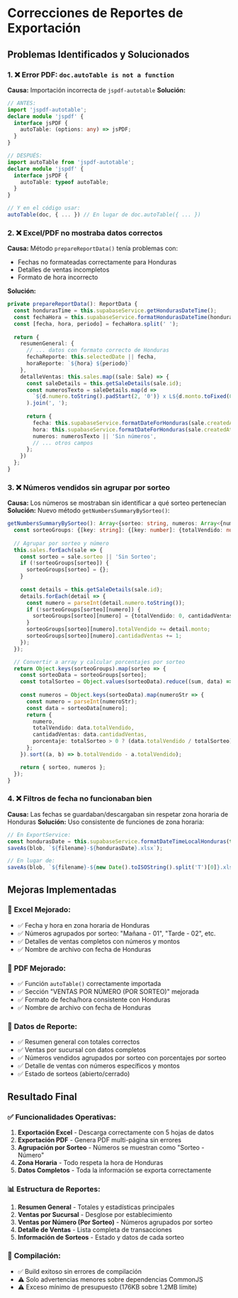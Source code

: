 # Correcciones de Reportes de Exportación

## Problemas Identificados y Solucionados

### 1. ❌ **Error PDF: `doc.autoTable is not a function`**
**Causa:** Importación incorrecta de `jspdf-autotable`
**Solución:** 
```typescript
// ANTES:
import 'jspdf-autotable';
declare module 'jspdf' {
  interface jsPDF {
    autoTable: (options: any) => jsPDF;
  }
}

// DESPUÉS:
import autoTable from 'jspdf-autotable';
declare module 'jspdf' {
  interface jsPDF {
    autoTable: typeof autoTable;
  }
}

// Y en el código usar:
autoTable(doc, { ... }) // En lugar de doc.autoTable({ ... })
```

### 2. ❌ **Excel/PDF no mostraba datos correctos**
**Causa:** Método `prepareReportData()` tenía problemas con:
- Fechas no formateadas correctamente para Honduras
- Detalles de ventas incompletos
- Formato de hora incorrecto

**Solución:**
```typescript
private prepareReportData(): ReportData {
  const hondurasTime = this.supabaseService.getHondurasDateTime();
  const fechaHora = this.supabaseService.formatHondurasDateTime(hondurasTime);
  const [fecha, hora, periodo] = fechaHora.split(' ');
  
  return {
    resumenGeneral: {
      // ... datos con formato correcto de Honduras
      fechaReporte: this.selectedDate || fecha,
      horaReporte: `${hora} ${periodo}`
    },
    detalleVentas: this.sales.map((sale: Sale) => {
      const saleDetails = this.getSaleDetails(sale.id);
      const numerosTexto = saleDetails.map(d => 
        `${d.numero.toString().padStart(2, '0')} x L${d.monto.toFixed(0)}`
      ).join(', ');
      
      return {
        fecha: this.supabaseService.formatDateForHonduras(sale.createdAt).split(' ')[0],
        hora: this.supabaseService.formatDateForHonduras(sale.createdAt).split(' ')[1] + ' ' + this.supabaseService.formatDateForHonduras(sale.createdAt).split(' ')[2],
        numeros: numerosTexto || 'Sin números',
        // ... otros campos
      };
    })
  };
}
```

### 3. ❌ **Números vendidos sin agrupar por sorteo**
**Causa:** Los números se mostraban sin identificar a qué sorteo pertenecían
**Solución:** Nuevo método `getNumbersSummaryBySorteo()`:

```typescript
getNumbersSummaryBySorteo(): Array<{sorteo: string, numeros: Array<{numero: number, totalVendido: number, cantidadVentas: number, porcentaje: number}>}> {
  const sorteoGroups: {[key: string]: {[key: number]: {totalVendido: number, cantidadVentas: number}}} = {};
  
  // Agrupar por sorteo y número
  this.sales.forEach(sale => {
    const sorteo = sale.sorteo || 'Sin Sorteo';
    if (!sorteoGroups[sorteo]) {
      sorteoGroups[sorteo] = {};
    }
    
    const details = this.getSaleDetails(sale.id);
    details.forEach(detail => {
      const numero = parseInt(detail.numero.toString());
      if (!sorteoGroups[sorteo][numero]) {
        sorteoGroups[sorteo][numero] = {totalVendido: 0, cantidadVentas: 0};
      }
      sorteoGroups[sorteo][numero].totalVendido += detail.monto;
      sorteoGroups[sorteo][numero].cantidadVentas += 1;
    });
  });

  // Convertir a array y calcular porcentajes por sorteo
  return Object.keys(sorteoGroups).map(sorteo => {
    const sorteoData = sorteoGroups[sorteo];
    const totalSorteo = Object.values(sorteoData).reduce((sum, data) => sum + data.totalVendido, 0);
    
    const numeros = Object.keys(sorteoData).map(numeroStr => {
      const numero = parseInt(numeroStr);
      const data = sorteoData[numero];
      return {
        numero,
        totalVendido: data.totalVendido,
        cantidadVentas: data.cantidadVentas,
        porcentaje: totalSorteo > 0 ? (data.totalVendido / totalSorteo) * 100 : 0
      };
    }).sort((a, b) => b.totalVendido - a.totalVendido);

    return { sorteo, numeros };
  });
}
```

### 4. ❌ **Filtros de fecha no funcionaban bien**
**Causa:** Las fechas se guardaban/descargaban sin respetar zona horaria de Honduras
**Solución:** Uso consistente de funciones de zona horaria:

```typescript
// En ExportService:
const hondurasDate = this.supabaseService.formatDateTimeLocalHonduras(this.supabaseService.getHondurasDateTime()).split('T')[0];
saveAs(blob, `${filename}-${hondurasDate}.xlsx`);

// En lugar de:
saveAs(blob, `${filename}-${new Date().toISOString().split('T')[0]}.xlsx`);
```

## Mejoras Implementadas

### 🔧 **Excel Mejorado:**
- ✅ Fecha y hora en zona horaria de Honduras
- ✅ Números agrupados por sorteo: "Mañana - 01", "Tarde - 02", etc.
- ✅ Detalles de ventas completos con números y montos
- ✅ Nombre de archivo con fecha de Honduras

### 🔧 **PDF Mejorado:**
- ✅ Función `autoTable()` correctamente importada
- ✅ Sección "VENTAS POR NÚMERO (POR SORTEO)" mejorada
- ✅ Formato de fecha/hora consistente con Honduras
- ✅ Nombre de archivo con fecha de Honduras

### 🔧 **Datos de Reporte:**
- ✅ Resumen general con totales correctos
- ✅ Ventas por sucursal con datos completos
- ✅ Números vendidos agrupados por sorteo con porcentajes por sorteo
- ✅ Detalle de ventas con números específicos y montos
- ✅ Estado de sorteos (abierto/cerrado)

## Resultado Final

### ✅ **Funcionalidades Operativas:**
1. **Exportación Excel** - Descarga correctamente con 5 hojas de datos
2. **Exportación PDF** - Genera PDF multi-página sin errores
3. **Agrupación por Sorteo** - Números se muestran como "Sorteo - Número"
4. **Zona Horaria** - Todo respeta la hora de Honduras
5. **Datos Completos** - Toda la información se exporta correctamente

### 📊 **Estructura de Reportes:**
1. **Resumen General** - Totales y estadísticas principales
2. **Ventas por Sucursal** - Desglose por establecimiento
3. **Ventas por Número (Por Sorteo)** - Números agrupados por sorteo
4. **Detalle de Ventas** - Lista completa de transacciones
5. **Información de Sorteos** - Estado y datos de cada sorteo

### 🎯 **Compilación:**
- ✅ Build exitoso sin errores de compilación
- ⚠️ Solo advertencias menores sobre dependencias CommonJS
- ⚠️ Exceso mínimo de presupuesto (176KB sobre 1.2MB límite)
